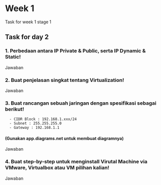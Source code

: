 # Week 1
Task for week 1 stage 1 

## Task for day 2
### 1. Perbedaan antara IP Private & Public, serta IP Dynamic & Static!
Jawaban

### 2. Buat penjelasan singkat tentang Virtualization!
Jawaban

### 3. Buat rancangan sebuah jaringan dengan spesifikasi sebagai berikut!
      - CIDR Block : 192.168.1.xxx/24
      - Subnet : 255.255.255.0
      - Gateway : 192.168.1.1
#### (Gunakan app.diagrams.net untuk membuat diagramnya)
Jawaban

### 4. Buat step-by-step untuk menginstall Virutal Machine via VMware, Virtualbox atau VM pilihan kalian!
Jawaban
